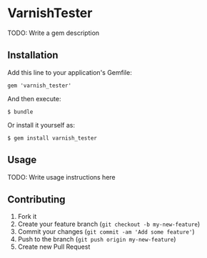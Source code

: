 # VarnishTester

TODO: Write a gem description

## Installation

Add this line to your application's Gemfile:

    gem 'varnish_tester'

And then execute:

    $ bundle

Or install it yourself as:

    $ gem install varnish_tester

## Usage

TODO: Write usage instructions here

## Contributing

1. Fork it
2. Create your feature branch (`git checkout -b my-new-feature`)
3. Commit your changes (`git commit -am 'Add some feature'`)
4. Push to the branch (`git push origin my-new-feature`)
5. Create new Pull Request
